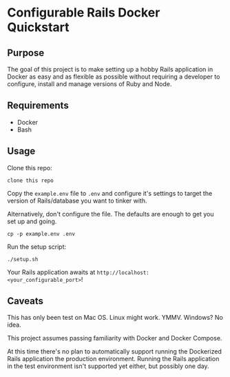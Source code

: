 # Configurable Rails Docker Quickstart

## Purpose

The goal of this project is to make setting up a hobby Rails application in Docker as easy and as flexible as possible without requiring a developer to configure, install and manage versions of Ruby and Node.

## Requirements

* Docker
* Bash

## Usage

Clone this repo:

```
clone this repo
```

Copy the `example.env` file to `.env` and configure it's settings to target the version of Rails/database you want to tinker with.

Alternatively, don't configure the file. The defaults are enough to get you set up and going.

```
cp -p example.env .env
```

Run the setup script:

```
./setup.sh
```

Your Rails application awaits at `http://localhost:<your_configurable_port>`!

## Caveats

This has only been test on Mac OS. Linux might work. YMMV. Windows? No idea.

This project assumes passing familiarity with Docker and Docker Compose.

At this time there's no plan to automatically support running the Dockerized Rails application the production environment. Running the Rails application in the test environment isn't supported yet either, but possibly one day.

